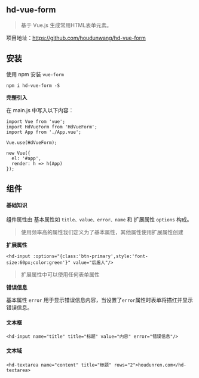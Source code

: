 ## hd-vue-form

> 基于 Vue.js 生成常用HTML表单元素。

项目地址：https://github.com/houdunwang/hd-vue-form

## 安装

使用 npm 安装 `vue-form`

```
npm i hd-vue-form -S
```

**完整引入**

在 main.js 中写入以下内容：

```
import Vue from 'vue';
import HdVueForm from 'HdVueForm';
import App from './App.vue';

Vue.use(HdVueForm);

new Vue({
  el: '#app',
  render: h => h(App)
});
```

## 组件

#### 基础知识

组件属性由 基本属性如 `title、value、error、name` 和 扩展属性 `options` 构成。

> 使用频率高的属性我们定义为了基本属性，其他属性使用扩展属性创建

**扩展属性**

```
<hd-input :options="{class:'btn-primary',style:'font-size:60px;color:green'}" value="后盾人"/>
```

> 扩展属性中可以使用任何表单属性

**错误信息**

基本属性 `error` 用于显示错误信息内容，当设置了`error`属性时表单将描红并显示错误信息。

#### 文本框

```
<hd-input name="title" title="标题" value="内容" error="错误信息"/>
```

#### 文本域

```
<hd-textarea name="content" title="标题" rows="2">houdunren.com</hd-textarea>
```



